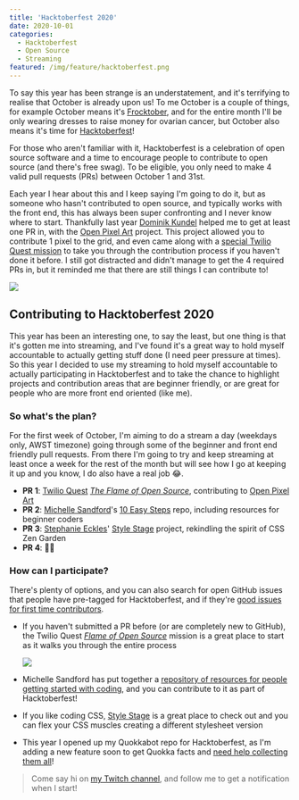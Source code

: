 ```yaml
---
title: 'Hacktoberfest 2020'
date: 2020-10-01
categories:
  - Hacktoberfest
  - Open Source
  - Streaming
featured: /img/feature/hacktoberfest.png
---
```

To say this year has been strange is an understatement, and it's terrifying to realise that October is already upon us! To me October is a couple of things, for example October means it's [Frocktober](https://www.frocktober.org.au/my-fundraising/742/amy-kapernick), and for the entire month I'll be only wearing dresses to raise money for ovarian cancer, but October also means it's time for [Hacktoberfest](https://hacktoberfest.digitalocean.com/)!

For those who aren't familiar with it, Hacktoberfest is a celebration of open source software and a time to encourage people to contribute to open source (and there's free swag). To be eligible, you only need to make 4 valid pull requests (PRs) between October 1 and 31st.

Each year I hear about this and I keep saying I'm going to do it, but as someone who hasn't contributed to open source, and typically works with the front end, this has always been super confronting and I never know where to start. Thankfully last year [Dominik Kundel](https://dkundel.com/) helped me to get at least one PR in, with the [Open Pixel Art](https://open-pixel-art.com/) project. This project allowed you to contribute 1 pixel to the grid, and even came along with a [special Twilio Quest mission](https://www.twilio.com/quest/learn/open-source) to take you through the contribution process if you haven't done it before. I still got distracted and didn't manage to get the 4 required PRs in, but it reminded me that there are still things I can contribute to!

![](/img/dev/hacktoberfest/open-pixel-art.png)

## Contributing to Hacktoberfest 2020

This year has been an interesting one, to say the least, but one thing is that it's gotten me into streaming, and I've found it's a great way to hold myself accountable to actually getting stuff done (I need peer pressure at times). So this year I decided to use my streaming to hold myself accountable to actually participating in Hacktoberfest and to take the chance to highlight projects and contribution areas that are beginner friendly, or are great for people who are more front end oriented (like me).

### So what's the plan?

For the first week of October, I'm aiming to do a stream a day (weekdays only, AWST timezone) going through some of the beginner and front end friendly pull requests. From there I'm going to try and keep streaming at least once a week for the rest of the month but will see how I go at keeping it up and you know, I do also have a real job 😂.

- **PR 1**: [Twilio Quest](https://www.twilio.com/quest) *[The Flame of Open Source](https://www.twilio.com/quest/learn/open-source)*, contributing to [Open Pixel Art](https://open-pixel-art.com/)
- **PR 2**: [Michelle Sandford](https://twitter.com/msandfor)'s [10 Easy Steps](https://github.com/msandfor/10-Easy-Steps/) repo, including resources for beginner coders
- **PR 3**: [Stephanie Eckles](https://twitter.com/5t3ph)' [Style Stage](https://stylestage.dev/) project, rekindling the spirit of CSS Zen Garden
- **PR 4**: 🤷‍♀️

### How can I participate?

There's plenty of options, and you can also search for open GitHub issues that people have pre-tagged for Hacktoberfest, and if they're [good issues for first time contributors](https://github.com/search?q=label%3Ahacktoberfest+state%3Aopen+label%3A%22good+first+issue%22&type=Issues).

- If you haven't submitted a PR before (or are completely new to GitHub), the Twilio Quest *[Flame of Open Source](https://www.twilio.com/quest/learn/open-source)* mission is a great place to start as it walks you through the entire process

    ![](/img/dev/hacktoberfest/twilio-quest-open-source.png)

- Michelle Sandford has put together a [repository of resources for people getting started with coding](https://github.com/msandfor/10-Easy-Steps/), and you can contribute to it as part of Hacktoberfest!
- If you like coding CSS, [Style Stage](https://stylestage.dev/) is a great place to check out and you can flex your CSS muscles creating a different stylesheet version
- This year I opened up my Quokkabot repo for Hacktoberfest, as I'm adding a new feature soon to get Quokka facts and [need help collecting them all](https://github.com/amykapernick/quokkas/issues/5)!

> Come say hi on [my Twitch channel](https://www.twitch.tv/amyskapers), and follow me to get a notification when I start!